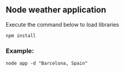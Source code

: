 ## Node weather application

Execute the command below to load libraries

``` npm install ```

### Example: 
```
node app -d "Barcelona, Spain"
```